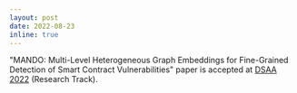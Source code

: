 ```yaml
---
layout: post
date: 2022-08-23
inline: true
---
```


"MANDO: Multi-Level Heterogeneous Graph Embeddings for Fine-Grained Detection of Smart Contract Vulnerabilities" paper is accepted at [DSAA 2022](http://dsaa2022.dsaa.co/) (Research Track).